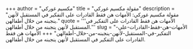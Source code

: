 +++
author = "مكسيم غوركي"
title = "مقولة مكسيم غوركي"
description = "مقولة مكسيم غوركي: الأمهات هن فقط القادرات على التفكير في المستقبل لأنهن ينجبنه من خلال أطفالهن."
quote = '''الأمهات هن فقط القادرات على التفكير في المستقبل لأنهن ينجبنه من خلال أطفالهن.'''
slug = "الأمهات-هن-فقط-القادرات-على-التفكير-في-المستقبل-لأنهن-ينجبنه-من-خلال-أطفالهن"
+++
الأمهات هن فقط القادرات على التفكير في المستقبل لأنهن ينجبنه من خلال أطفالهن.
